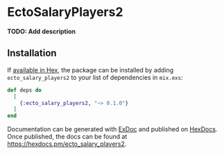# EctoSalaryPlayers2

**TODO: Add description**

## Installation

If [available in Hex](https://hex.pm/docs/publish), the package can be installed
by adding `ecto_salary_players2` to your list of dependencies in `mix.exs`:

```elixir
def deps do
  [
    {:ecto_salary_players2, "~> 0.1.0"}
  ]
end
```

Documentation can be generated with [ExDoc](https://github.com/elixir-lang/ex_doc)
and published on [HexDocs](https://hexdocs.pm). Once published, the docs can
be found at <https://hexdocs.pm/ecto_salary_players2>.

